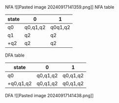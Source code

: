 NFA
![[Pasted image 20240917141359.png]]
NFA table

| state | 0        | 1       |
| ----- | -------- | ------- |
| q0    | q0,q1,q2 | q0q1,q2 |
| q1    | q2       | q2      |
| +q2   | q2       | q2      |
DFA table

| state     | 0        | 1        |
| --------- | -------- | -------- |
| q0        | q0,q1,q2 | q0,q1,q2 |
| +q0,q1,q2 | q0,q1,q2 | q0,q1,q2 |

DFA
![[Pasted image 20240917141438.png]]